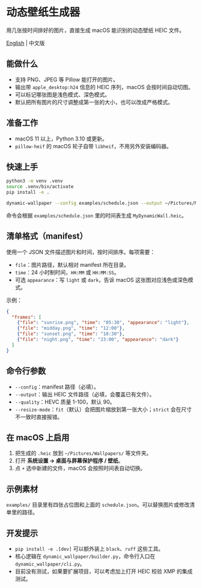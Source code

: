 # 动态壁纸生成器

用几张按时间排好的图片，直接生成 macOS 能识别的动态壁纸 HEIC 文件。

[English](README.md) | 中文版

## 能做什么
- 支持 PNG、JPEG 等 Pillow 能打开的图片。
- 输出带 `apple_desktop:h24` 信息的 HEIC 序列，macOS 会按时间自动切图。
- 可以标记哪张图是浅色模式、深色模式。
- 默认把所有图片的尺寸调整成第一张的大小，也可以改成严格模式。

## 准备工作
- macOS 11 以上，Python 3.10 或更新。
- `pillow-heif` 的 macOS 轮子自带 `libheif`，不用另外安装编码器。

## 快速上手
```bash
python3 -m venv .venv
source .venv/bin/activate
pip install -e .

dynamic-wallpaper --config examples/schedule.json --output ~/Pictures/MyDynamicWall.heic
```

命令会根据 `examples/schedule.json` 里的时间表生成 `MyDynamicWall.heic`。

## 清单格式（manifest）
使用一个 JSON 文件描述图片和时间，按时间排序。每项需要：
- `file`：图片路径，默认相对 manifest 所在目录。
- `time`：24 小时制时间，`HH:MM` 或 `HH:MM:SS`。
- 可选 `appearance`：写 `light` 或 `dark`，告诉 macOS 这张图对应浅色或深色模式。

示例：
```json
{
  "frames": [
    {"file": "sunrise.png", "time": "05:30", "appearance": "light"},
    {"file": "midday.png", "time": "12:00"},
    {"file": "sunset.png", "time": "18:30"},
    {"file": "night.png", "time": "23:00", "appearance": "dark"}
  ]
}
```

## 命令行参数
- `--config`：manifest 路径（必填）。
- `--output`：输出 HEIC 文件路径（必填，会覆盖已有文件）。
- `--quality`：HEVC 质量 1-100，默认 90。
- `--resize-mode`：`fit`（默认）会把图片缩放到第一张大小；`strict` 会在尺寸不一致时直接报错。

## 在 macOS 上启用
1. 把生成的 `.heic` 放到 `~/Pictures/Wallpapers/` 等文件夹。
2. 打开 **系统设置 → 桌面与屏幕保护程序 / 壁纸**。
3. 点 `+` 选中新建的文件，macOS 会按照时间表自动切换。

## 示例素材
`examples/` 目录里有四张占位图和上面的 `schedule.json`。可以替换图片或修改清单里的路径。

## 开发提示
- `pip install -e .[dev]` 可以额外装上 `black`、`ruff` 这些工具。
- 核心逻辑在 `dynamic_wallpaper/builder.py`，命令行入口在 `dynamic_wallpaper/cli.py`。
- 目前没有测试，如果要扩展项目，可以考虑加上打开 HEIC 校验 XMP 的集成测试。
